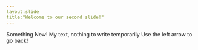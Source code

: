 ```yaml
---
layout:slide
title:"Welcome to our second slide!"
---
```

Something New!
My text, nothing to write temporarily
Use the left arrow to go back!
